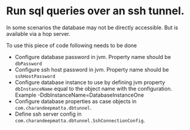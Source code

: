 Run sql queries over an ssh tunnel.
===================

In some scenarios the database may not be directly accessible. But is available via a hop server.

To use this piece of code following needs to be done
* Configure database password in jvm. Property name should be `dbPassword`
* Configure ssh host password in jvm. Property name should be `sshHostPassword`
* Configure database instance to use by defining jvm property `dbInstanceName` equal to the object name with the configuration. Example -DdbInstanceName=DatabaseInstanceOne
* Configure database properties as case objects in `com.charandeepmatta.dbtunnel`.
* Define ssh server config in `com.charandeepmatta.dbtunnel.SshConnectionConfig`.

